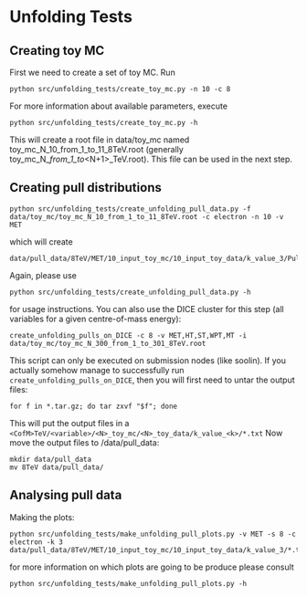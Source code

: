 # Unfolding Tests

## Creating toy MC
First we need to create a set of toy MC. Run
```shell
python src/unfolding_tests/create_toy_mc.py -n 10 -c 8
```
For more information about available parameters, execute
```shell
python src/unfolding_tests/create_toy_mc.py -h
```
This will create a root file in data/toy_mc named toy_mc_N_10_from_1_to_11_8TeV.root 
(generally toy_mc_N_<N>_from_1_to_<N+1>_<centre-of-mass>TeV.root).
This file can be used in the next step.

## Creating pull distributions
```shell
python src/unfolding_tests/create_unfolding_pull_data.py -f data/toy_mc/toy_mc_N_10_from_1_to_11_8TeV.root -c electron -n 10 -v MET
```
which will create 
```
data/pull_data/8TeV/MET/10_input_toy_mc/10_input_toy_data/k_value_3/Pulls_multiple_data_multiple_unfolding_RooUnfoldSvd_electron_toy_MC_1_to_10_MC_1_to_10_data.txt
```
Again, please use
```shell
python src/unfolding_tests/create_unfolding_pull_data.py -h
```
for usage instructions. You can also use the DICE cluster for this step (all variables for a given centre-of-mass energy):
```shell
create_unfolding_pulls_on_DICE -c 8 -v MET,HT,ST,WPT,MT -i data/toy_mc/toy_mc_N_300_from_1_to_301_8TeV.root 
```
This script can only be executed on submission nodes (like soolin).
If you actually somehow manage to successfully run ```create_unfolding_pulls_on_DICE```, then you will first need to untar the output files:
```shell
for f in *.tar.gz; do tar zxvf "$f"; done
```
This will put the output files in a ```<CofM>TeV/<variable>/<N>_toy_mc/<N>_toy_data/k_value_<k>/*.txt```
Now move the output files to /data/pull_data:
```shell
mkdir data/pull_data
mv 8TeV data/pull_data/
```

## Analysing pull data
Making the plots:
```shell
python src/unfolding_tests/make_unfolding_pull_plots.py -v MET -s 8 -c electron -k 3 data/pull_data/8TeV/MET/10_input_toy_mc/10_input_toy_data/k_value_3/*.txt
```
for more information on which plots are going to be produce please consult
```shell
python src/unfolding_tests/make_unfolding_pull_plots.py -h
```